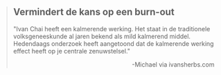 ><h2>Vermindert de kans op een burn-out</h2>
>
>"Ivan Chai heeft een kalmerende werking. Het staat in de traditionele volksgeneeskunde al jaren bekend als mild kalmerend middel. Hedendaags onderzoek heeft aangetoond dat de kalmerende werking effect heeft op je centrale zenuwstelsel."
>
> <p style="text-align: right">-Michael via ivansherbs.com</p>
